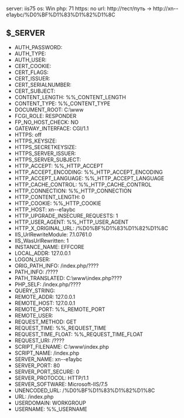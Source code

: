 server: iis75
os: Win
php: 71
https: no
url: http://тест/путь → http://xn--e1aybc/%D0%BF%D1%83%D1%82%D1%8C

$_SERVER
---------------------------------------------------------------------
- AUTH_PASSWORD: 
- AUTH_TYPE: 
- AUTH_USER: 
- CERT_COOKIE: 
- CERT_FLAGS: 
- CERT_ISSUER: 
- CERT_SERIALNUMBER: 
- CERT_SUBJECT: 
- CONTENT_LENGTH: %%_CONTENT_LENGTH
- CONTENT_TYPE: %%_CONTENT_TYPE
- DOCUMENT_ROOT: C:\www
- FCGI_ROLE: RESPONDER
- FP_NO_HOST_CHECK: NO
- GATEWAY_INTERFACE: CGI/1.1
- HTTPS: off
- HTTPS_KEYSIZE: 
- HTTPS_SECRETKEYSIZE: 
- HTTPS_SERVER_ISSUER: 
- HTTPS_SERVER_SUBJECT: 
- HTTP_ACCEPT: %%_HTTP_ACCEPT
- HTTP_ACCEPT_ENCODING: %%_HTTP_ACCEPT_ENCODING
- HTTP_ACCEPT_LANGUAGE: %%_HTTP_ACCEPT_LANGUAGE
- HTTP_CACHE_CONTROL: %%_HTTP_CACHE_CONTROL
- HTTP_CONNECTION: %%_HTTP_CONNECTION
- HTTP_CONTENT_LENGTH: 0
- HTTP_COOKIE: %%_HTTP_COOKIE
- HTTP_HOST: xn--e1aybc
- HTTP_UPGRADE_INSECURE_REQUESTS: 1
- HTTP_USER_AGENT: %%_HTTP_USER_AGENT
- HTTP_X_ORIGINAL_URL: /%D0%BF%D1%83%D1%82%D1%8C
- IIS_UrlRewriteModule: 7.1.0761.0
- IIS_WasUrlRewritten: 1
- INSTANCE_NAME: EFFCORE
- LOCAL_ADDR: 127.0.0.1
- LOGON_USER: 
- ORIG_PATH_INFO: /index.php/????
- PATH_INFO: /????
- PATH_TRANSLATED: C:\www\index.php\????
- PHP_SELF: /index.php/????
- QUERY_STRING: 
- REMOTE_ADDR: 127.0.0.1
- REMOTE_HOST: 127.0.0.1
- REMOTE_PORT: %%_REMOTE_PORT
- REMOTE_USER: 
- REQUEST_METHOD: GET
- REQUEST_TIME: %%_REQUEST_TIME
- REQUEST_TIME_FLOAT: %%_REQUEST_TIME_FLOAT
- REQUEST_URI: /????
- SCRIPT_FILENAME: C:\www\index.php
- SCRIPT_NAME: /index.php
- SERVER_NAME: xn--e1aybc
- SERVER_PORT: 80
- SERVER_PORT_SECURE: 0
- SERVER_PROTOCOL: HTTP/1.1
- SERVER_SOFTWARE: Microsoft-IIS/7.5
- UNENCODED_URL: /%D0%BF%D1%83%D1%82%D1%8C
- URL: /index.php
- USERDOMAIN: WORKGROUP
- USERNAME: %%_USERNAME
